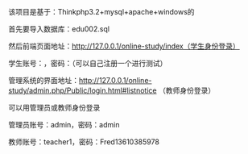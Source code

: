该项目是基于：Thinkphp3.2+mysql+apache+windows的

首先要导入数据库：edu002.sql

然后前端页面地址：http://127.0.0.1/online-study/index（学生身份登录）

学生账号：，密码：（可以自己注册一个进行测试）

管理系统的界面地址：http://127.0.0.1/online-study/admin.php/Public/login.html#listnotice
（教师身份登录）

可以用管理员或教师身份登录

管理员账号：admin，密码：admin

教师账号：teacher1，密码：Fred13610385978